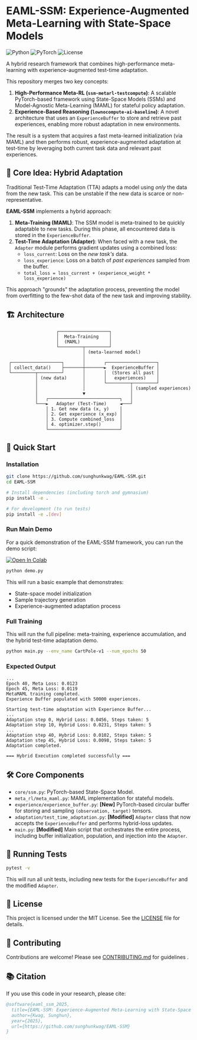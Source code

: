 # EAML-SSM: Experience-Augmented Meta-Learning with State-Space Models

![Python](https://img.shields.io/badge/python-3.8+-blue.svg)
![PyTorch](https://img.shields.io/badge/PyTorch-1.9+-ee4c2c.svg)
![License](https://img.shields.io/badge/license-MIT-green.svg)

A hybrid research framework that combines high-performance meta-learning with experience-augmented test-time adaptation.

This repository merges two key concepts:

1. **High-Performance Meta-RL (`ssm-metarl-testcompute`)**: A scalable PyTorch-based framework using State-Space Models (SSMs) and Model-Agnostic Meta-Learning (MAML) for stateful policy adaptation.
2. **Experience-Based Reasoning (`lownocompute-ai-baseline`)**: A novel architecture that uses an `ExperienceBuffer` to store and retrieve past experiences, enabling more robust adaptation in new environments.

The result is a system that acquires a fast meta-learned initialization (via MAML) and then performs robust, experience-augmented adaptation at test-time by leveraging both current task data and relevant past experiences.

## 🎯 Core Idea: Hybrid Adaptation

Traditional Test-Time Adaptation (TTA) adapts a model using *only* the data from the new task. This can be unstable if the new data is scarce or non-representative.

**EAML-SSM** implements a hybrid approach:

1. **Meta-Training (MAML)**: The SSM model is meta-trained to be quickly adaptable to new tasks. During this phase, all encountered data is stored in the `ExperienceBuffer`.
2. **Test-Time Adaptation (Adapter)**: When faced with a new task, the `Adapter` module performs gradient updates using a combined loss:
   - `loss_current`: Loss on the *new task's* data.
   - `loss_experience`: Loss on a batch of *past experiences* sampled from the buffer.
   - `total_loss = loss_current + (experience_weight * loss_experience)`

This approach "grounds" the adaptation process, preventing the model from overfitting to the few-shot data of the new task and improving stability.

## 🏗️ Architecture

```
                   ┌───────────────────┐
                   │  Meta-Training    │
                   │  (MAML)           │
                   └─────────┬─────────┘
                             │ (meta-learned model)
                             │
 ┌───────────────────┐       │       ┌───────────────────┐
 │ collect_data()    ├───────┼───────►  ExperienceBuffer │
 └─────────┬─────────┘       │       │  (Stores all past │
           │ (new data)      │       │   experiences)    │
           │                 │       └─────────┬─────────┘
           │                 │                 │ (sampled experiences)
           │                 ▼                 │
           │   ┌───────────────────────────┐   │
           └───►   Adapter (Test-Time)     ◄───┘
               │ 1. Get new data (x, y)    │
               │ 2. Get experience (x_exp) │
               │ 3. Compute combined_loss  │
               │ 4. optimizer.step()       │
               └───────────────────────────┘
```

## 🚀 Quick Start

### Installation

```bash
git clone https://github.com/sunghunkwag/EAML-SSM.git
cd EAML-SSM

# Install dependencies (including torch and gymnasium)
pip install -e .

# For development (to run tests)
pip install -e .[dev]
```

### Run Main Demo

For a quick demonstration of the EAML-SSM framework, you can run the demo script:

[![Open In Colab](https://colab.research.google.com/assets/colab-badge.svg)](https://colab.research.google.com/github/sunghunkwag/EAML-SSM/blob/main/demo.ipynb)

```bash
python demo.py
```

This will run a basic example that demonstrates:
- State-space model initialization
- Sample trajectory generation
- Experience-augmented adaptation process

### Full Training

This will run the full pipeline: meta-training, experience accumulation, and the hybrid test-time adaptation demo.

```bash
python main.py --env_name CartPole-v1 --num_epochs 50
```

### Expected Output

```
...
Epoch 40, Meta Loss: 0.0123
Epoch 45, Meta Loss: 0.0119
MetaMAML training completed.
Experience Buffer populated with 50000 experiences.

Starting test-time adaptation with Experience Buffer...
...
Adaptation step 0, Hybrid Loss: 0.0456, Steps taken: 5
Adaptation step 10, Hybrid Loss: 0.0231, Steps taken: 5
...
Adaptation step 40, Hybrid Loss: 0.0102, Steps taken: 5
Adaptation step 45, Hybrid Loss: 0.0098, Steps taken: 5
Adaptation completed.

=== Hybrid Execution completed successfully ===
```

## 🛠️ Core Components

- `core/ssm.py`: PyTorch-based State-Space Model.
- `meta_rl/meta_maml.py`: MAML implementation for stateful models.
- `experience/experience_buffer.py`: **[New]** PyTorch-based circular buffer for storing and sampling `(observation, target)` tensors.
- `adaptation/test_time_adaptation.py`: **[Modified]** `Adapter` class that now accepts the `ExperienceBuffer` and performs hybrid-loss updates.
- `main.py`: **[Modified]** Main script that orchestrates the entire process, including buffer initialization, population, and injection into the `Adapter`.

## 🧪 Running Tests

```bash
pytest -v
```

This will run all unit tests, including new tests for the `ExperienceBuffer` and the modified `Adapter`.

## 📄 License

This project is licensed under the MIT License. See the [LICENSE](LICENSE) file for details.

## 🤝 Contributing

Contributions are welcome! Please see [CONTRIBUTING.md](CONTRIBUTING.md) for guidelines . 

## 📚 Citation

If you use this code in your research, please cite:

```bibtex
@software{eaml_ssm_2025,
  title={EAML-SSM: Experience-Augmented Meta-Learning with State-Space Models},
  author={Kwag, Sunghun},
  year={2025},
  url={https://github.com/sunghunkwag/EAML-SSM}
}
```

